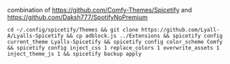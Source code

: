 combination of https://github.com/Comfy-Themes/Spicetify and https://github.com/Daksh777/SpotifyNoPremium

`cd ~/.config/spicetify/Themes && git clone https://github.com/Lyall-A/Lyalls-Spicetify && cp adblock.js ../Extensions && spicetify config current_theme Lyalls-Spicetify && spicetify config color_scheme Comfy && spicetify config inject_css 1 replace_colors 1 overwrite_assets 1 inject_theme_js 1 && spicetify backup apply`
